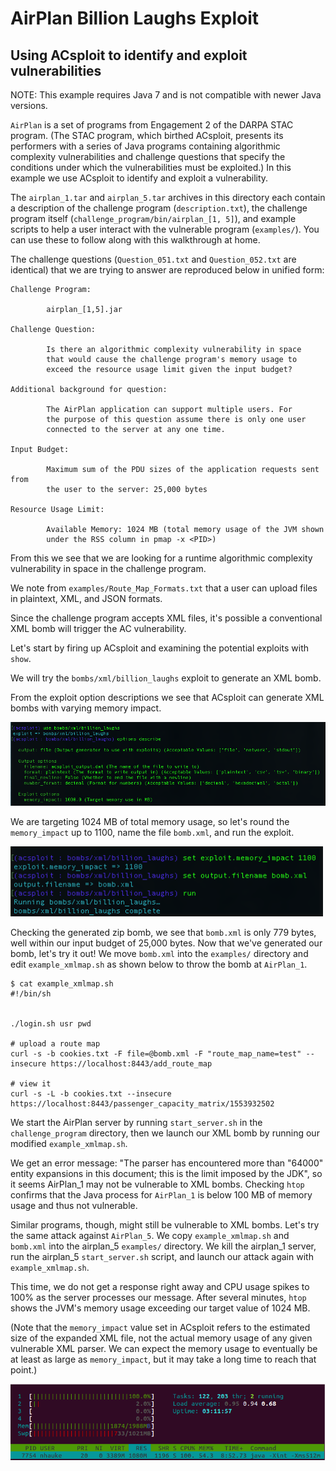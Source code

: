 # AirPlan Billion Laughs Exploit

## Using ACsploit to identify and exploit vulnerabilities

NOTE: This example requires Java 7 and is not compatible with newer Java versions.

`AirPlan` is a set of programs from Engagement 2 of the DARPA STAC program. (The STAC program, which birthed ACsploit, presents its performers with a series of Java programs containing algorithmic complexity vulnerabilities and challenge questions that specify the conditions under which the vulnerabilities must be exploited.) In this example we use ACsploit to identify and exploit a vulnerability.

The `airplan_1.tar` and `airplan_5.tar` archives in this directory each contain a description of the challenge program (`description.txt`), the challenge program itself (`challenge_program/bin/airplan_[1, 5]`), and example scripts to help a user interact with the vulnerable program (`examples/`). You can use these to follow along with this walkthrough at home.

The challenge questions (`Question_051.txt` and `Question_052.txt` are identical) that we are trying to answer are reproduced below in unified form:

```
Challenge Program:

        airplan_[1,5].jar

Challenge Question:

        Is there an algorithmic complexity vulnerability in space
        that would cause the challenge program's memory usage to
        exceed the resource usage limit given the input budget?

Additional background for question:

        The AirPlan application can support multiple users. For
        the purpose of this question assume there is only one user
        connected to the server at any one time.

Input Budget:

        Maximum sum of the PDU sizes of the application requests sent from
        the user to the server: 25,000 bytes

Resource Usage Limit:

        Available Memory: 1024 MB (total memory usage of the JVM shown 
        under the RSS column in pmap -x <PID>)
```

From this we see that we are looking for a runtime algorithmic complexity vulnerability in space in the challenge program. 

We note from `examples/Route_Map_Formats.txt` that a user can upload files in plaintext, XML, and JSON formats.

Since the challenge program accepts XML files, it's possible a conventional XML bomb will trigger the AC vulnerability.

Let's start by firing up ACsploit and examining the potential exploits with `show`.

We will try the `bombs/xml/billion_laughs` exploit to generate an XML bomb.

From the exploit option descriptions we see that ACsploit can generate XML bombs with varying memory impact.

<img src="images/STAC-airplan/acsploitdescribeoptions.png" class="center"  width="700">

We are targeting 1024 MB of total memory usage, so let's round the `memory_impact` up to 1100, name the file `bomb.xml`, and run the exploit.

<img src="images/STAC-airplan/acsploitrun.png" class="center" width="500">

Checking the generated zip bomb, we see that `bomb.xml` is only 779 bytes, well within our input budget of 25,000 bytes. Now that we've generated our bomb, let's try it out! We move `bomb.xml` into the `examples/` directory and edit `example_xmlmap.sh` as shown below to throw the bomb at `AirPlan_1`.

```
$ cat example_xmlmap.sh
#!/bin/sh


./login.sh usr pwd

# upload a route map
curl -s -b cookies.txt -F file=@bomb.xml -F "route_map_name=test" --insecure https://localhost:8443/add_route_map

# view it
curl -s -L -b cookies.txt --insecure https://localhost:8443/passenger_capacity_matrix/1553932502
```

We start the AirPlan server by running `start_server.sh` in the `challenge_program` directory, then we launch our XML bomb by running our modified `example_xmlmap.sh`.

We get an error message: "The parser has encountered more than "64000" entity expansions in this document; this is the limit imposed by the JDK", so it seems AirPlan_1 may not be vulnerable to XML bombs. Checking `htop` confirms that the Java process for `AirPlan_1` is below 100 MB of memory usage and thus not vulnerable.

Similar programs, though, might still be vulnerable to XML bombs. Let's try the same attack against `AirPlan_5`. We copy `example_xmlmap.sh` and `bomb.xml` into the airplan_5 `examples/` directory. We kill the airplan_1 server, run the airplan_5 `start_server.sh` script, and launch our attack again with `example_xmlmap.sh`. 

This time, we do not get a response right away and CPU usage spikes to 100% as the server processes our message. After several minutes, `htop` shows the JVM's memory usage exceeding our target value of 1024 MB.

(Note that the `memory_impact` value set in ACsploit refers to the estimated size of the expanded XML file, not the actual memory usage of any given vulnerable XML parser. We can expect the memory usage to eventually be at least as large as `memory_impact`, but it may take a long time to reach that point.)
 
<img src="images/STAC-airplan/htop.png" class="center"  width="600">
